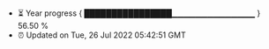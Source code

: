 - ⏳ Year progress { ████████████████▁▁▁▁▁▁▁▁▁▁▁▁▁▁ } 56.50 %
- ⏰ Updated on Tue, 26 Jul 2022 05:42:51 GMT

